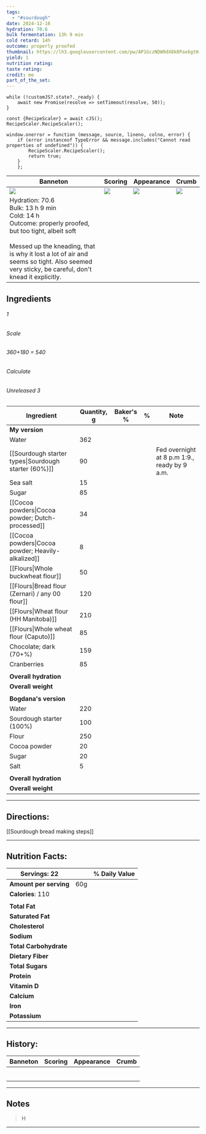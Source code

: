 ```yaml
---
tags:
  - "#sourdough"
date: 2024-12-16
hydration: 70.6
bulk fermentation: 13h 9 min
cold retard: 14h
outcome: properly proofed
thumbnail: https://lh3.googleusercontent.com/pw/AP1GczNDW9dX8k0Pax6gtH-HAQ_NiSDuF8rnDkOCQHkGlbIk2ypEkJl1Zxrh3ExPAkD2XK-KWs6sZ7EZh_oaF0w_gM5lOWgwd8Dr1kg09uXy1kplhvy1a2FidIPlf2t-xe6QgjizOG2E9mTB4ehuLwIJt7bN=w1145-h858-s-no-gm?authuser=0
yield: 1
nutrition rating: 
taste rating: 
credit: me
part_of_the_set:
---
```

```dataviewjs
while (!customJS?.state?._ready) { 
	await new Promise(resolve => setTimeout(resolve, 50)); 
} 

const {RecipeScaler} = await cJS();
RecipeScaler.RecipeScaler();

window.onerror = function (message, source, lineno, colno, error) {
	if (error instanceof TypeError && message.includes("Cannot read properties of undefined")) {
		RecipeScaler.RecipeScaler();
		return true;
	}
    };
```

| Banneton                                                                                                                                                                                                                                                       | Scoring                                                                                                                                                                                                                             | Appearance                                                                                                                                                                                                                           | Crumb                                                                                                                                                                                                                                |
| -------------------------------------------------------------------------------------------------------------------------------------------------------------------------------------------------------------------------------------------------------------- | ----------------------------------------------------------------------------------------------------------------------------------------------------------------------------------------------------------------------------------- | ------------------------------------------------------------------------------------------------------------------------------------------------------------------------------------------------------------------------------------ | ------------------------------------------------------------------------------------------------------------------------------------------------------------------------------------------------------------------------------------ |
| ![](https://lh3.googleusercontent.com/pw/AP1GczPWi_kbS9Fe89MplaJWASvg_lxU23GHF_iHtRD8GVFEo5kV0304FPq5scIi2DkW8OqeA0HQurjNsqnhtq_RbQYxzQjU9bGNBNhmGksjRvF0F0BCX5jFsO2SouSnCIZVkqrLq436whXwjM9_oXqFKDlu=w1089-h858-s-no-gm?authuser=0)                           | ![](https://lh3.googleusercontent.com/pw/AP1GczODK8njmjy7_g2PKf7XyBn2JSQkQV4Z0giMagRIL6QLyCRjGC8GA2B8SFlF2z2touazSmPz0RPxLMOk1pHlOkrlMaUxV-66TrMz-6XhWYXWelb2reeo-tjpQ-cJzU5rW6lL3Og-PctZ5T1REiSvYOtg=w643-h858-s-no-gm?authuser=0) | ![](https://lh3.googleusercontent.com/pw/AP1GczNDW9dX8k0Pax6gtH-HAQ_NiSDuF8rnDkOCQHkGlbIk2ypEkJl1Zxrh3ExPAkD2XK-KWs6sZ7EZh_oaF0w_gM5lOWgwd8Dr1kg09uXy1kplhvy1a2FidIPlf2t-xe6QgjizOG2E9mTB4ehuLwIJt7bN=w1145-h858-s-no-gm?authuser=0) | ![](https://lh3.googleusercontent.com/pw/AP1GczPSngxijlJsstywF3uI6CADYI2ye8UQLxNkONWOxdHRor0TMFAmNnjb7sLEETDea5GXcsqdv5JWFmqNaQur8VERhCSLK8lUR5htqZdIBxeO9HT7z1I5MN11uoluWINp2zoALTbaQC2EFvhV5nY2ozIK=w1145-h858-s-no-gm?authuser=0) |
| Hydration: 70.6<br>Bulk: 13 h 9 min<br>Cold: 14 h<br>Outcome: properly proofed, but too tight, albeit soft<br><br>Messed up the kneading, that is why it lost a lot of air and seems so tight. Also seemed very sticky, be careful, don't knead it explicitly. |                                                                                                                                                                                                                                     |                                                                                                                                                                                                                                      |                                                                                                                                                                                                                                      |


## Ingredients

###### 1
###### Scale
###### 360+180 = 540
###### Calculate
###### Unreleased 3

| Ingredient                                           | Quantity, g | Baker's % | %   | Note                                         |
| ---------------------------------------------------- | ----------- | --------- | --- | -------------------------------------------- |
| **My version**                                       |             |           |     |                                              |
| Water                                                | 362         |           |     |                                              |
| [[Sourdough starter types\|Sourdough starter (60%)]] | 90          |           |     | Fed overnight at 8 p.m 1:9., ready by 9 a.m. |
| Sea salt                                             | 15          |           |     |                                              |
| Sugar                                                | 85          |           |     |                                              |
| [[Cocoa powders\|Cocoa powder; Dutch-processed]]     | 34          |           |     |                                              |
| [[Cocoa powders\|Cocoa powder; Heavily-alkalized]]   | 8           |           |     |                                              |
| [[Flours\|Whole buckwheat flour]]                    | 50          |           |     |                                              |
| [[Flours\|Bread flour (Zernari) / any 00 flour]]     | 120         |           |     |                                              |
| [[Flours\|Wheat flour (HH Manitoba)]]                | 210         |           |     |                                              |
| [[Flours\|Whole wheat flour (Caputo)]]               | 85          |           |     |                                              |
| Chocolate; dark (70+%)                               | 159         |           |     |                                              |
| Cranberries                                          | 85          |           |     |                                              |
|                                                      |             |           |     |                                              |
| **Overall hydration**                                |             |           |     |                                              |
| **Overall weight**                                   |             |           |     |                                              |
|                                                      |             |           |     |                                              |
| **Bogdana's version**                                |             |           |     |                                              |
| Water                                                | 220         |           |     |                                              |
| Sourdough starter (100%)                             | 100         |           |     |                                              |
| Flour                                                | 250         |           |     |                                              |
| Cocoa powder                                         | 20          |           |     |                                              |
| Sugar                                                | 20          |           |     |                                              |
| Salt                                                 | 5           |           |     |                                              |
|                                                      |             |           |     |                                              |
| **Overall hydration**                                |             |           |     |                                              |
| **Overall weight**                                   |             |           |     |                                              |





---
## Directions:

[[Sourdough bread making steps]]

---
## Nutrition Facts:

| **Servings:** 22       |       | % Daily Value |
| ---------------------- | ----- | ------------- |
| **Amount per serving** | 60g   |               |
| **Calories**: 110      |       |               |
|                        |       |               |
| **Total Fat**          |       |               |
| **Saturated Fat**      |       |               |
| **Cholesterol**        |       |               |
| **Sodium**             |       |               |
| **Total Carbohydrate** |       |               |
| **Dietary Fiber**      |       |               |
| **Total Sugars**       |       |               |
| **Protein**            |       |               |
| **Vitamin D**          |       |               |
| **Calcium**            |       |               |
| **Iron**               |       |               |
| **Potassium**          |       |               |

---
## History:

| Banneton                                                                                                                                                                                                                                                                                                                                                                                                                                                                                                       | Scoring                                                                                                                                                                                                                              | Appearance                                                                                                                                                                                                                           | Crumb                                                                                                                                                                                                                                |
| -------------------------------------------------------------------------------------------------------------------------------------------------------------------------------------------------------------------------------------------------------------------------------------------------------------------------------------------------------------------------------------------------------------------------------------------------------------------------------------------------------------- | ------------------------------------------------------------------------------------------------------------------------------------------------------------------------------------------------------------------------------------ | ------------------------------------------------------------------------------------------------------------------------------------------------------------------------------------------------------------------------------------ | ------------------------------------------------------------------------------------------------------------------------------------------------------------------------------------------------------------------------------------ |
|                                                                                                                                                                                                                                                                                                                                                                                                                                                                                                                |                                                                                                                                                                                                                                      |                                                                                                                                                                                                                                      |                                                                                                                                                                                                                                      |
|                                                                                                                                                                                                                                                                                                                                                                                                                                                                                                                |                                                                                                                                                                                                                                      |                                                                                                                                                                                                                                      |                                                                                                                                                                                                                                      |
|                                                                                                                                                                                                                                                                                                                                                                                                                                                                                                                |                                                                                                                                                                                                                                      |                                                                                                                                                                                                                                      |                                                                                                                                                                                                                                      |
|                                                                                                                                                                                                                                                                                                                                                                                                                                                                                                                |                                                                                                                                                                                                                                      |                                                                                                                                                                                                                                      |                                                                                                                                                                                                                                      |
|                                                                                                                                                                                                                                                                                                                                                                                                                                                                                                                |                                                                                                                                                                                                                                      |                                                                                                                                                                                                                                      |                                                                                                                                                                                                                                      |
|                                                                                                                                                                                                                                                                                                                                                                                                                                                                                                                |                                                                                                                                                                                                                                      |                                                                                                                                                                                                                                      |                                                                                                                                                                                                                                      |

---
## Notes

> H

---



